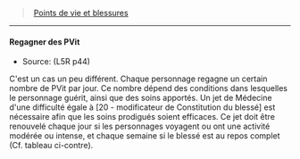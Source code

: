 ﻿---
!GenericItem
Id: l5r_hitpoints_hd.md#regagner-des-pvit
ParentLink: l5r_hitpoints_hd.md#points-de-vie-et-blessures
Name: Regagner des PVit
ParentName: Points de vie et blessures
NameLevel: 4
Source: (L5R p44)
Attributes: {}
---
> [Points de vie et blessures](hd_l5r_hitpoints.md)

---

#### Regagner des PVit

- Source: (L5R p44)

C'est un cas un peu différent. Chaque personnage regagne un certain nombre de PVit par jour. Ce nombre dépend des conditions dans lesquelles le personnage guérit, ainsi que des soins apportés. Un jet de Médecine d'une difficulté égale à [20 - modificateur de Constitution du blessé] est nécessaire afin que les soins prodigués soient efficaces. Ce jet doit être renouvelé chaque jour si les personnages voyagent ou ont une activité modérée ou intense, et chaque semaine si le blessé est au repos complet (Cf. tableau ci-contre).

